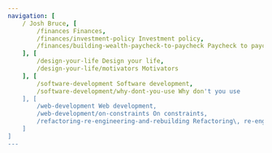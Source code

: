 ```yaml
---
navigation: [
	/ Josh Bruce, [
		/finances Finances,
		/finances/investment-policy Investment policy,
		/finances/building-wealth-paycheck-to-paycheck Paycheck to paycheck
	], [
		/design-your-life Design your life,
		/design-your-life/motivators Motivators
	], [
	    /software-development Software development,
	    /software-development/why-dont-you-use Why don't you use
	], [
		/web-development Web development,
		/web-development/on-constraints On constraints,
		/refactoring-re-engineering-and-rebuilding Refactoring\, re-engineering\, and rebuilding
	]
]
---
```

